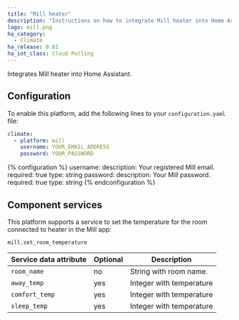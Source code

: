 ```yaml
---
title: "Mill heater"
description: "Instructions on how to integrate Mill heater into Home Assistant."
logo: mill.png
ha_category:
  - Climate
ha_release: 0.81
ha_iot_class: Cloud Polling
---
```


Integrates Mill heater into Home Assistant.

## Configuration

To enable this platform, add the following lines to your `configuration.yaml` file:

```yaml
climate:
  - platform: mill
    username: YOUR_EMAIL_ADDRESS
    password: YOUR_PASSWORD
```

{% configuration %}
username:
  description: Your registered Mill email.
  required: true
  type: string
password:
  description: Your Mill password.
  required: true
  type: string
{% endconfiguration %}

## Component services

This platform supports a service to set the temperature for the room connected to heater in the Mill app:

`mill.set_room_temperature`


| Service data attribute | Optional | Description |
| ---------------------- | -------- | ----------- |
| `room_name` | no | String with room name.
| `away_temp` | yes | Integer with temperature
| `comfort_temp` | yes | Integer with temperature
| `sleep_temp` | yes | Integer with temperature
